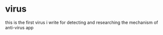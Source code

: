 # virus
this is the first virus i  write  for detecting and  researching  the  mechanism of anti-virus app
